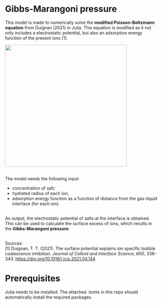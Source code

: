 # Gibbs-Marangoni pressure
This model is made to numerically solve the **modified Poisson-Boltzmann equation** from Duignan (2021) in Julia. This equation is modified as it not only includes a electrostatic potential, but also an adsorption energy function of the present ions [1].

<img src="https://github.com/stijnrommens/GM_pressure/assets/113170925/cc816c5d-426a-4f06-9b4b-0b75e1747da0" width="400">

\
The model needs the following input:
- concentration of salt;
- hydrated radius of each ion;
- adsorption energy function as a function of distance from the gas-liquid interface (for each ion).

\
As output, the electrostatic potential of salts at the interface is obtained. This can be used to calculate the surface excess of ions, which results in the **Gibbs-Marangoni pressure**.

\
Sources:\
[1] Duignan, T. T. (2021). The surface potential explains ion specific bubble coalescence inhibition. _Journal of Colloid and Interface Science, 600_, 338–343. https://doi.org/10.1016/j.jcis.2021.04.144

# Prerequisites
Julia needs to be installed. The attached .tomls in this repo should automatically install the required packages.
